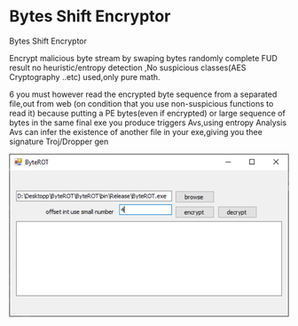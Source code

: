 # Bytes Shift Encryptor
 Bytes Shift Encryptor

Encrypt malicious byte stream by swaping bytes randomly complete FUD result no heuristic/entropy detection ,No suspicious classes(AES Cryptography ..etc) used,only pure math.

6 you must however read the encrypted byte sequence from a separated file,out from web (on condition that you use non-suspicious functions to read it) because putting a PE bytes(even if encrypted) or large sequence of bytes in the same final exe you produce triggers Avs,using entropy Analysis Avs can infer the existence of another file in your exe,giving you thee signature Troj/Dropper gen

![gui](https://raw.githubusercontent.com/MagicianMido32/Bytes-Shift-Encryptor/master/ByteROT/1.PNG)
